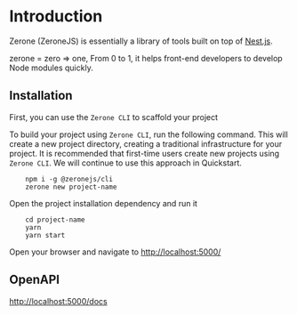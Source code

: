 # Introduction

Zerone (ZeroneJS)  is essentially a library of tools built on top of [Nest.js](https://nestjs.com/).

zerone = zero => one, From 0 to 1, it helps front-end developers to develop Node modules quickly.

## Installation
First, you can use the `Zerone CLI` to scaffold your project

To build your project using `Zerone CLI`, run the following command. This will create a new project directory, creating a traditional infrastructure for your project. It is recommended that first-time users create new projects using `Zerone CLI`. We will continue to use this approach in Quickstart.
```shell
    npm i -g @zeronejs/cli
    zerone new project-name
```

Open the project installation dependency and run it

```shell
    cd project-name
    yarn
    yarn start
```

Open your browser and navigate to [http://localhost:5000/](http://localhost:5000/) 

## OpenAPI 

[http://localhost:5000/docs](http://localhost:5000/docs) 